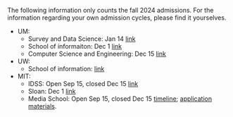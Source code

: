 The following information only counts the fall 2024 admissions. For the information regarding your own admission cycles, please find it yourselves.
* UM:
  * Survey and Data Science: Jan 14 [link](https://psm.isr.umich.edu/graduate-admissions)
  * School of informaiton: Dec 1 [link](https://www.si.umich.edu/programs/phd-information/how-do-i-apply)
  * Computer Science and Engineering: Dec 15 [link](https://cse.engin.umich.edu/academics/graduate/admissions/)
* UW:
  * School of information: [link](https://ischool.uw.edu/programs/phd/admissions#:~:text=Admissions%20Timeline,5%20deadline.)
* MIT:
  * IDSS: Open Sep 15, closed Dec 15 [link](https://idss.mit.edu/academics/ses_doc/app-faq/#:~:text=Applications%20open%20September%2015%20and%20are%20due%20December%2015.)
  * Sloan: Dec 1 [link](https://mitsloan.mit.edu/phd#admissions)
  * Media School: Open Sep 15, closed Dec 15 [timeline](https://www.media.mit.edu/posts/admissions-timeline/); [application materials](https://www.media.mit.edu/graduate-program/apply/).
